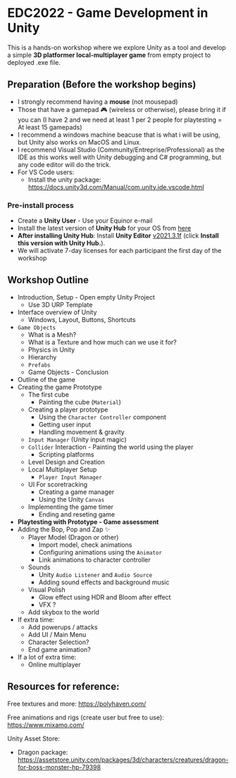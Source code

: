 # EDC2022 - Game Development in Unity
This is a hands-on workshop where we explore Unity as a tool and develop a simple **3D platformer local-multiplayer game** from empty project to deployed .exe file.

## Preparation (Before the workshop begins)

- I strongly recommend having a **mouse** (not mousepad)
- Those that have a gamepad 🎮 (wireless or otherwise), please bring it if you can (I have 2 and we need at least 1 per 2 people for playtesting = At least 15 gamepads)
- I recommend a windows machine beacuse that is what i will be using, but Unity also works on MacOS and Linux.
- I recommend Visual Studio (Community/Entreprise/Professional) as the IDE as this works well with Unity debugging and C# programming, but any code editor will do the trick.
- For VS Code users: 
  - Install the unity package: https://docs.unity3d.com/Manual/com.unity.ide.vscode.html

### Pre-install process
- Create a **Unity User** - Use your Equinor e-mail
- Install the latest version of **Unity Hub** for your OS from [here](https://unity.com/download)
- **After installing Unity Hub**: Install **Unity Editor** [v2021.3.1f](https://unity3d.com/unity/whats-new/2021.1.3) (click **Install this version with Unity Hub.**).
- We will activate 7-day licenses for each participant the first day of the workshop

## Workshop Outline

- Introduction, Setup - Open empty Unity Project
  - Use 3D URP Template 
- Interface overview of Unity
  - Windows, Layout, Buttons, Shortcuts
- `Game Objects`
  - What is a Mesh?
  - What is a Texture and how much can we use it for?
  - Physics in Unity
  - Hierarchy
  - `Prefabs`
  - Game Objects - Conclusion
- Outline of the game
- Creating the game Prototype
  - The first cube
    - Painting the cube (`Material`)
  - Creating a player prototype
    - Using the `Character Controller` component
    - Getting user input
    - Handling movement & gravity
  - `Input Manager` (Unity input magic)
  - `Collider` Interaction - Painting the world using the player
    - Scripting platforms
  - Level Design and Creation
  - Local Multiplayer Setup
    - `Player Input Manager`
  - UI For scoretracking
    - Creating a game manager
    - Using the Unity `Canvas`
  - Implementing the game timer
    - Ending and reseting game
- **Playtesting with Prototype - Game assessment**
- Adding the Bop, Pop and Zap ✨
  - Player Model (Dragon or other)
    - Import model, check animations
    - Configuring animations using the `Animator`
    - Link animations to character controller
  - Sounds
    - Unity `Audio Listener` and `Audio Source`
    - Adding sound effects and background music
  - Visual Polish
    - Glow effect using HDR and Bloom after effect
    - VFX ?
  - Add skybox to the world
- If extra time:
  - Add powerups / attacks
  - Add UI / Main Menu
  - Character Selection?
  - End game animation?
- If a lot of extra time:
  - Online multiplayer

## Resources for reference:

Free textures and more:
https://polyhaven.com/

Free animations and rigs (create user but free to use):
https://www.mixamo.com/

Unity Asset Store:
- Dragon package: https://assetstore.unity.com/packages/3d/characters/creatures/dragon-for-boss-monster-hp-79398
